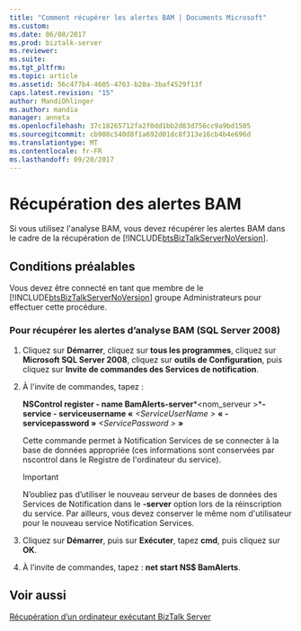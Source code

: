 ```yaml
---
title: "Comment récupérer les alertes BAM | Documents Microsoft"
ms.custom: 
ms.date: 06/08/2017
ms.prod: biztalk-server
ms.reviewer: 
ms.suite: 
ms.tgt_pltfrm: 
ms.topic: article
ms.assetid: 56c477b4-4605-4763-b20a-3baf4529f13f
caps.latest.revision: "15"
author: MandiOhlinger
ms.author: mandia
manager: anneta
ms.openlocfilehash: 37c18265712fa2f0dd1bb2d83d756cc9a9bd1505
ms.sourcegitcommit: cb908c540d8f1a692d01dc8f313e16cb4b4e696d
ms.translationtype: MT
ms.contentlocale: fr-FR
ms.lasthandoff: 09/20/2017
---
```

# <a name="how-to-recover-bam-alerts"></a>Récupération des alertes BAM
Si vous utilisez l'analyse BAM, vous devez récupérer les alertes BAM dans le cadre de la récupération de [!INCLUDE[btsBizTalkServerNoVersion](../includes/btsbiztalkservernoversion-md.md)].  
  
## <a name="prerequisites"></a>Conditions préalables  
 Vous devez être connecté en tant que membre de le [!INCLUDE[btsBizTalkServerNoVersion](../includes/btsbiztalkservernoversion-md.md)] groupe Administrateurs pour effectuer cette procédure.  
  
### <a name="to-recover-bam-alerts-sql-server-2008"></a>Pour récupérer les alertes d’analyse BAM (SQL Server 2008)  
  
1.  Cliquez sur **Démarrer**, cliquez sur **tous les programmes**, cliquez sur **Microsoft SQL Server 2008**, cliquez sur **outils de Configuration**, puis cliquez sur **Invite de commandes des Services de notification**.  
  
2.  À l'invite de commandes, tapez :  
  
     **NSControl register - name BamAlerts-server***\<nom_serveur >***-service - serviceusername «**  *\<ServiceUserName >* **« - servicepassword »**  *\<ServicePassword >* **»**   
  
     Cette commande permet à Notification Services de se connecter à la base de données appropriée (ces informations sont conservées par nscontrol dans le Registre de l'ordinateur du service).  
  
    > [!IMPORTANT]
    >  N’oubliez pas d’utiliser le nouveau serveur de bases de données des Services de Notification dans le **-server** option lors de la réinscription du service. Par ailleurs, vous devez conserver le même nom d'utilisateur pour le nouveau service Notification Services.  
  
3.  Cliquez sur **Démarrer**, puis sur **Exécuter**, tapez **cmd**, puis cliquez sur **OK**.  
  
4.  À l’invite de commandes, tapez : **net start NS$ BamAlerts**.  
  
## <a name="see-also"></a>Voir aussi  
 [Récupération d’un ordinateur exécutant BizTalk Server](../core/recovering-a-computer-running-biztalk-server.md)